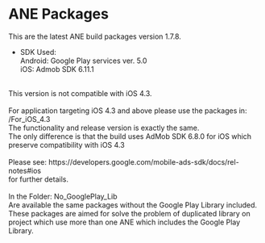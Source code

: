 ANE Packages
=========

This are the latest ANE build packages version 1.7.8.
- SDK Used:<br>
Android: Google Play services ver. 5.0<br>
iOS: Admob SDK 6.11.1<br>
<br>
This version is not compatible with iOS 4.3.<br>
<br>
For application targeting iOS 4.3 and above please use the packages in:<br>
/For_iOS_4.3<br>
The functionality and release version is exactly the same.<br>
The only difference is that the build uses AdMob SDK 6.8.0 for iOS which preserve compatibility with iOS 4.3<br>
<br>
Please see: https://developers.google.com/mobile-ads-sdk/docs/rel-notes#ios<br>
for further details.<br>
<br>
In the Folder: No_GooglePlay_Lib<br>
Are available the same packages without the Google Play Library included.<br>
These packages are aimed for solve the problem of duplicated library on project which use more than one ANE which includes the Google Play Library.
